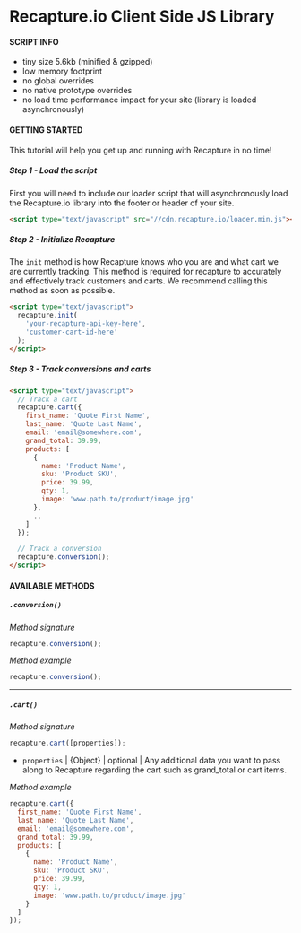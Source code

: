 # Recapture.io Client Side JS Library
#### SCRIPT INFO
- tiny size 5.6kb (minified & gzipped)
- low memory footprint
- no global overrides
- no native prototype overrides
- no load time performance impact for your site (library is loaded asynchronously)

#### GETTING STARTED
This tutorial will help you get up and running with Recapture in no time!

##### Step 1 - Load the script
First you will need to include our loader script that will asynchronously load the Recapture.io library into the footer or header of your site.

```html
<script type="text/javascript" src="//cdn.recapture.io/loader.min.js"></script>
```

##### Step 2 - Initialize Recapture
The `init` method is how Recapture knows who you are and what cart we are currently tracking. This method is required for recapture to accurately and effectively track customers and carts. We recommend calling this method as soon as possible.
```html
<script type="text/javascript">
  recapture.init(
    'your-recapture-api-key-here',
    'customer-cart-id-here'
  );
</script>
```

##### Step 3 - Track conversions and carts

```html
<script type="text/javascript">
  // Track a cart
  recapture.cart({
    first_name: 'Quote First Name',
    last_name: 'Quote Last Name',
    email: 'email@somewhere.com',
    grand_total: 39.99,
    products: [
      {
        name: 'Product Name',
        sku: 'Product SKU',
        price: 39.99,
        qty: 1,
        image: 'www.path.to/product/image.jpg'
      },
      ..
    ]
  });

  // Track a conversion
  recapture.conversion();
</script>
```
#### AVAILABLE METHODS

##### `.conversion()`
*Method signature*
```javascript
recapture.conversion();
```

*Method example*
```javascript
recapture.conversion();
```

***

##### `.cart()`
*Method signature*
```javascript
recapture.cart([properties]);
```
- `properties` | {Object} | optional | Any additional data you want to pass along to Recapture regarding the cart such as grand_total or cart items.

*Method example*
```javascript
recapture.cart({
  first_name: 'Quote First Name',
  last_name: 'Quote Last Name',
  email: 'email@somewhere.com',
  grand_total: 39.99,
  products: [
    {
      name: 'Product Name',
      sku: 'Product SKU',
      price: 39.99,
      qty: 1,
      image: 'www.path.to/product/image.jpg'
    }
  ]
});
```
